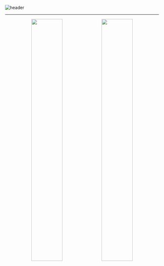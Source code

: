 ![header](https://capsule-render.vercel.app/api?type=venom&height=300&color=gradient&text=I'm%20just...%20just%20a%20developer.&fontSize=35&fontColor=f08080)

---

<div align="center">
  <img src="https://github-readme-stats.vercel.app/api?username=Doneformee" width="45%">
  <img src="https://github-readme-stats.vercel.app/api/top-langs/?username=Doneformee&layout=compact" width="45%">
</div>
